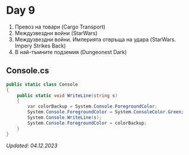 # Day 9
1. Превоз на товари (Cargo Transport)
2. Междузвездни войни (StarWars)
3. Междузвездни войни. Империята отвръща на удара (StarWars. Impery Strikes Back)
4. В най-тъмните подземия (Dungeonest Dark)

## Console.cs
```cs
public static class Console
{
	public static void WriteLine(string s)
	{
		var colorBackup = System.Console.ForegroundColor;
		System.Console.ForegroundColor = System.ConsoleColor.Green;
		System.Console.WriteLine(s);
		System.Console.ForegroundColor = colorBackup;
	}
}
```
_Updated: 04.12.2023_
